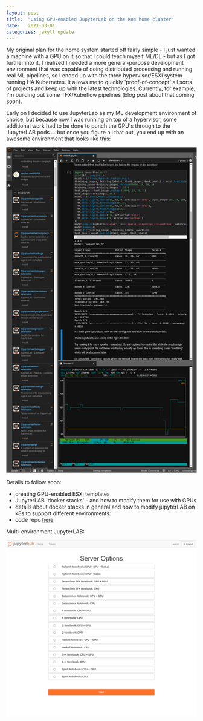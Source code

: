 ```yaml
---
layout: post
title:  "Using GPU-enabled JupyterLab on the K8s home cluster"
date:   2021-03-01 
categories: jekyll update
---
```

My original plan for the home system started off fairly simple - I just wanted a machine with a GPU on it so that I could 
teach myself ML/DL - but as I got further into it, I realized I needed a more general-purpose development environment that was 
capable of doing distributed processing and running real ML pipelines, so I ended up with the three hypervisor/ESXi system running
HA Kubernetes. It allows me to quickly 'proof-of-concept' all sorts of projects and keep up with the latest technologies. Currently, for 
example, I'm building out some TFX/Kubeflow pipelines (blog post about that coming soon).

Early on I decided to use JupyterLab as my ML development environment of choice, but because now I was running on top of a hypervisor, some 
additional work had to be done to punch the GPU's through to the JupyterLAB pods ... but once you figure all that out, you end up with an awesome 
environment that looks like this: 


![JLab](/assets/images/jlab.png)

Details to follow soon:

- creating GPU-enabled ESXi templates
- JupyterLAB 'docker stacks' - and how to modify them for use with GPUs
- details about docker stacks in general and how to modify jupyterLAB on k8s to support different environments:
- code repo [here](https://github.com/miramar-labs/jupyterlab-gpu)

Multi-environment JupyterLAB:

![JLab](/assets/images/jlablogin.png)


